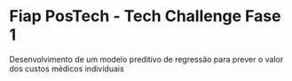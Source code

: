 # Fiap PosTech - Tech Challenge Fase 1

Desenvolvimento de um modelo preditivo de regressão para prever o valor dos custos médicos individuais
